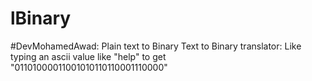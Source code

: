 # lBinary
#DevMohamedAwad: Plain text to Binary
Text to Binary translator: Like typing an ascii value like "help" to get "01101000011001010110110001110000"
